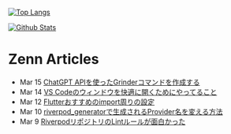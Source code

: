[![Top Langs](https://github-readme-stats.vercel.app/api/top-langs?username=K9i-0&langs_count=8&layout=compact)](https://github.com/anuraghazra/github-readme-stats)

[![Github Stats](https://github-readme-stats.vercel.app/api?username=K9i-0&count_private=true&show_icons=true)](https://github.com/anuraghazra/github-readme-stats)

# Zenn Articles

<!-- profile updater begin: zenn -->
- Mar 15 [ChatGPT APIを使ったGrinderコマンドを作成する](https://zenn.dev/k9i/articles/46a1e23fb734ba)
- Mar 14 [VS Codeのウィンドウを快適に開くためにやってること](https://zenn.dev/k9i/articles/ddb81c1702a05c)
- Mar 12 [Flutterおすすめのimport周りの設定](https://zenn.dev/k9i/articles/34dab7d09b29a1)
- Mar 10 [riverpod_generatorで生成されるProvider名を変える方法](https://zenn.dev/toridori/articles/eeee255bd555a2)
- Mar 9 [RiverpodリポジトリのLintルールが面白かった](https://zenn.dev/toridori/articles/711eb36d6a27e9)
<!-- profile updater end: zenn -->

<!--
**K9i-0/K9i-0** is a ✨ _special_ ✨ repository because its `README.md` (this file) appears on your GitHub profile.

Here are some ideas to get you started:

- 🔭 I’m currently working on ...
- 🌱 I’m currently learning ...
- 👯 I’m looking to collaborate on ...
- 🤔 I’m looking for help with ...
- 💬 Ask me about ...
- 📫 How to reach me: ...
- 😄 Pronouns: ...
- ⚡ Fun fact: ...
-->
